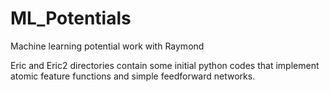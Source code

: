 # ML_Potentials
Machine learning potential work with Raymond

Eric and Eric2 directories contain some initial python codes that implement atomic feature functions and simple feedforward networks.
